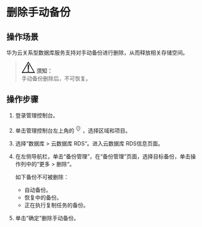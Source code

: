 # 删除手动备份<a name="zh-cn_topic_sqlserver_0037000198"></a>

## 操作场景<a name="zh-cn_topic_0037000198_section17499198135414"></a>

华为云关系型数据库服务支持对手动备份进行删除，从而释放相关存储空间。

>![](public_sys-resources/icon-notice.gif) **须知：**   
>手动备份删除后，不可恢复。  

## 操作步骤<a name="zh-cn_topic_0037000198_s84d6bef8cb664c9480d4c8fbec48744f"></a>

1.  登录管理控制台。
2.  单击管理控制台左上角的![](figures/Region灰色图标.png)，选择区域和项目。
3.  选择“数据库  \>  云数据库 RDS“。进入云数据库 RDS信息页面。
4.  在左侧导航栏，单击“备份管理”，在“备份管理”页面，选择目标备份，单击操作列中的“更多  \>  删除“。

    如下备份不可被删除：

    -   自动备份。
    -   恢复中的备份。
    -   正在执行复制任务的备份。

5.  单击“确定”删除手动备份。

